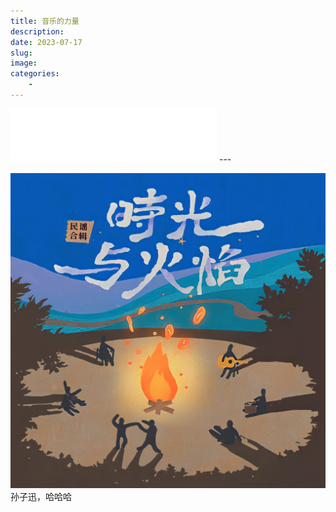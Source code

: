 ```yaml
---
title: 音乐的力量
description: 
date: 2023-07-17
slug: 
image: 
categories:
    - 
---
```

<iframe frameborder="no" border="0" marginwidth="0" marginheight="0" width=330 height=86 src="//music.163.com/outchain/player?type=2&id=1922374770&auto=1&height=66"></iframe>
---

![](1.jpg)
孙子迅，哈哈哈